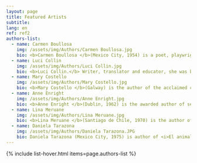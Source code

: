 ```yaml
---
layout: page
title: Featured Artists
subtitle:
lang: en
ref: ref2
authors-list:
  - name: Carmen Boullosa
    img: /assets/img/Authors/Carmen Boullosa.jpg
    bio: <b>Carmen Boullosa </b>(Mexico City, 1954) is a poet, playwright, novelist and essayist.  She has published 18 novels, including <i>Antes</i> (1989)/ <i>Before</i> (2016), <i>Son vacas, somos puercos</i> (1991)/ <i>They’re Cows, We’re Pigs</i> (1997), <i>Llanto</i> (1992), <i>Duerme</i> (1994), <i>Treinta años</i> (1999)/ <i>Leaving Tabasco</i> (2001) y <i>Texas</i> (2013)/ <i>Texas&#58; The Great Theft</i> (2014). Two of her novels were awarded the distinction Best Novel Published in Mexico by <i>Reforma</i> newspaper. She also received the Xavier Villaurrutia Award for Best Mexican Novel, along many other international awards such as the 2015 International Dublin Literary Award and the German <i>Liberatur</i> prize. Her work has been translated into more than eight languages.<br><br>With fellow writer Salman Rushdie, Boullosa co-founded Mexico City’s House for Persecuted Writers, also known as Casa Citlaltépetl. She has also published art books and mixed media which have been exhibited at Mexican Museum of Modern Art and the New York Public Library.<br><br>As to her academic career, Boullosa has been a keynote speaker and lectured in Argentina, Ecuador, Venezuela, Colombia, France, Spain, England Germany, and Austria, as well as several American universities such as Brown, UC-Irvine and Princeton. She was also a visiting professor at New York University, San Diego State, Georgetown and La Sorbonne. Her literary work has been the object of abundant scholarly studies.
  - name: Luci Collin
    img: /assets/img/Authors/Luci Collin.jpg
    bio: <b>Luci Collin.</b> Writer, translator and educator, she was born in Brazil in 1964. She earned a BA in Piano/Performance (EMBAP, 1985), a degree in Portuguese and English Languages (UFPR, 1989), and a BA in Classical Percussion (EMBAP, 1990). She holds a Master’s Degree in English Literature (UFPR, 2003), a PhD in Linguistics and English Literature (USP, 2003) and two Postdoctoral Degrees (USP 2010/2017) researching on Irish Literature.<br><br> As a creative writer, she has published more than 20 books&#58; <i>Rosa que está</i> (2020), <i>Fascinação</i> (2019), and <i>A peça intocada</i> (2017) are among her latest. Her works have been included in national and international anthologies (in the USA, Germany, France, Mexico, Uruguay, Argentina and Peru) and she has been granted several literary awards, such as the Prêmio Jabuti/ Poesia, in 2016. She is a retired professor from the Federal University of Paraná (UFPR) and currently researches on the work of Irish poet Mary O’Donnell, at the W.B. Yeats Chair of Irish Studies, University of São Paulo.<br><br> A selection of Luci Collin’s poems, in Spanish, is available in <a href="https://www.vallejoandcompany.com/12-1-poemas-de-luci-collin/">this link.</a>
  - name: Mary Costello
    img: /assets/img/Authors/Mary Costello.jpg
    bio: <b>Mary Costello </b>(Galway) is the author of the acclaimed collection of short stories, <i>The China Factory </i>(2012), which was shortlisted for the First Book Award, granted by <i>The Guardian</i>. Costello earned an Arts Council bursary in 2011 and 2013. Her second book and first novel, <i>Academy Street</i>, was published in 2014 and was widely renowned. The novel was shortlisted for the Dublin International Literary Award, the Costa First Novel Prize and the EU Prize for Literature. <i>Academy Street </i>received both the awards of Irish Novel of the Year and Irish Book of the Year in 2014. Her latest novel, <i>The River </i>Capture, was published in 2019. Her work has been adapted by BBC Radio 4. She currently lives in Dublin.
  - name: Anne Enright
    img: /assets/img/Authors/Anne Enright.jpg
    bio: <b>Anne Enright </b>(Dublin, 1962) is the awarded author of seven novels, three collections of short stories and a collection of essays. Throughout her career, she has been granted numerous awards.<br><br>Since 2010, she is a fellow of the Royal Society of Literature. In 1995, her first novel, <i>The Wig my Father Wore</i>, was shortlisted for the Irish Times/Aer Lingus Irish Literature Prize. <i>What Are You Like?</i>, published in 2000, received the Encore Award, and was shortlisted for the Whitbread Novel Award. In 2007, Enright published her fourth novel, <i>The Gathering</i>, which obtained the Man Booker Prize and was considered the Irish Novel of the Year, acknowledgement that <i>The Green Road </i>also received in 2015. In February 2020, Enright published <i>Actress</i>, her most recent novel.<br><br> Anne Enright read English and Philosophy at Trinity College Dublin, and completed an MA in Creative Writing, under Angela Carter’s tutelage, at the University of East Anglia. Enright has worked as a TV producer for the RTE network, and her short stories have appeared in several magazines like <i>The New Yorker </i>and <i>The Paris Review.</i>
  - name: Lina Meruane
    img: /assets/img/Authors/Lina Meruane.jpg
    bio: <b>Lina Meruane </b>(Santiago de Chile, 1970) is the author of five novels, six books of essays and numerous short stories. Her work has appeared in several international magazines such as <i>Lateral </i>(Spain), <i>The Literary Review </i>(United States), <i>Schiffe aus Feuer</i> (Germany), among others. Her first collection of short stories, <i>Las Infantas</i>, was published in 1998, after receiving a scholarship from the National Fund of Cultural Development and Arts (FONDART). In 2004, she published the novel <i>Fruta Podrida</i>, which received the Best New Novel Award, granted by the National Council of Culture and Art (CNCA). In 2011, she was awarded the Anna Seghers Prize due to the quality of her work and, in 2012, she received the Sor Juana Inés de la Cruz Prize in Guadalajara International Book Fair for her celebrated novel <i>Sangre en el Ojo </i>(2012)/<i> Seeing Red</i> (2016).<i> </i>In 2020, she published <i>Avidez</i>, her latest collection of short stories and, in 2021, the essay <i>Zona ciega</i>.<br><br>Meruane earned a Guggenheim Fellowship in 2004, a National Endowment for the Arts grant in 2010, and a writing fellowship by the DAAD Artists-in-Berlin Program in 2017. She currently teaches Literature, Latin American Cultures, and Creative Writing in the University of New York.
  - name: Daniela Tarazona
    img: /assets/img/Authors/Daniela Tarazona.JPG
    bio: Daniela Tarazona (Mexico City, 1975) is author of <i>El animal sobre la piedra</i> (Mexico, Almadía, 2008 and Argentina, Entropía, 2011). In 2012 she published her second novel, titled <i>El beso de la liebre </i>(Alfaguara), which was shortlisted as finalist for Las Américas Literary Award (Puerto Rico) in 2013. In 2020, she published a biography, under the title <i>Clarice Lispector. La mirada en el jardín</i>, and with illustrations by Nuria Mel (Lumen). Tarazona’s works have been translated into English and French.<br><br>She was a grantee in the Jóvenes Creadores Programme and is a member of Sistema Nacional de Creadores del Fondo Nacional para la Cultura y las Artes (FONCA). In 2015, Tarazona was acknowledged as one of the 25 Latin American literary secrets at the Guadalajara International Book Fair.
---
```


{% include list-hover.html items=page.authors-list %}
